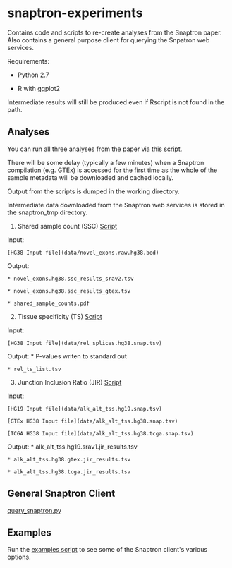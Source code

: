 # snaptron-experiments
Contains code and scripts to re-create analyses from the Snaptron paper.
Also contains a general purpose client for querying the Snpatron web services.

Requirements:

* Python 2.7

* R with ggplot2 


Intermediate results will still be produced even if Rscript
is not found in the path.

## Analyses

You can run all three analyses from the paper via this [script](./run_all.sh).

There will be some delay (typically a few minutes)
when a Snaptron compilation (e.g. GTEx)
is accessed for the first time as the whole of the
sample metadata will be downloaded and cached locally.

Output from the scripts is dumped in the working directory.

Intermediate data downloaded from the Snaptron web services is stored in the snaptron_tmp directory.

1. Shared sample count (SSC) 
[Script](scripts/run_ssc.sh)

  Input:

	[HG38 Input file](data/novel_exons.raw.hg38.bed)

  Output:

	* novel_exons.hg38.ssc_results_srav2.tsv

	* novel_exons.hg38.ssc_results_gtex.tsv

	* shared_sample_counts.pdf

2. Tissue specificity (TS)
[Script](scripts/run_ts.sh)

  Input:

	[HG38 Input file](data/rel_splices.hg38.snap.tsv)

  Output:
	* P-values writen to standard out

	* rel_ts_list.tsv


3. Junction Inclusion Ratio (JIR)
[Script](scripts/run_jir.sh)

  Input:

	[HG19 Input file](data/alk_alt_tss.hg19.snap.tsv)

	[GTEx HG38 Input file](data/alk_alt_tss.hg38.snap.tsv)

	[TCGA HG38 Input file](data/alk_alt_tss.hg38.tcga.snap.tsv)

  Output:
	* alk_alt_tss.hg19.srav1.jir_results.tsv

	* alk_alt_tss.hg38.gtex.jir_results.tsv

	* alk_alt_tss.hg38.tcga.jir_results.tsv


## General Snaptron Client

   [query_snaptron.py](client/query_snaptron.py)

## Examples

Run the [examples script](examples.sh) to see some of the Snaptron client's various options.

